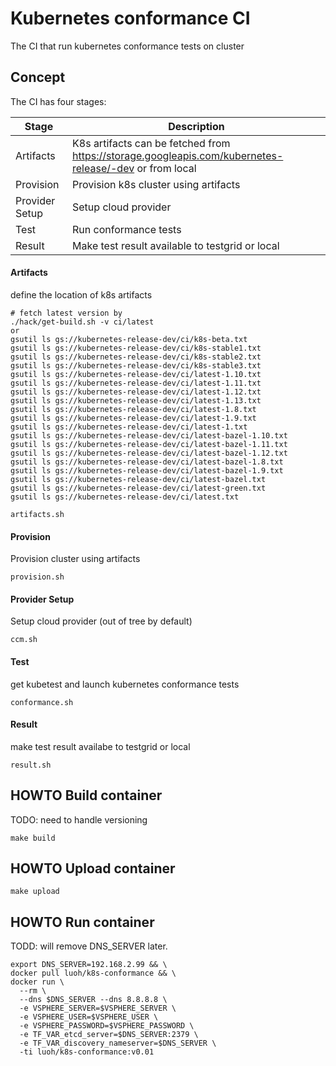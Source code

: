 # Kubernetes conformance CI 
The CI that run kubernetes conformance tests on cluster

## Concept
The CI has four stages:

| Stage  | Description |
|------|-------------|
| Artifacts | K8s artifacts can be fetched from https://storage.googleapis.com/kubernetes-release/-dev or from local |
| Provision | Provision k8s cluster using artifacts | 
| Provider Setup | Setup cloud provider |
| Test | Run conformance tests|
| Result | Make test result available to testgrid or local |

#### Artifacts
define the location of k8s artifacts
```
# fetch latest version by  
./hack/get-build.sh -v ci/latest
or
gsutil ls gs://kubernetes-release-dev/ci/k8s-beta.txt
gsutil ls gs://kubernetes-release-dev/ci/k8s-stable1.txt
gsutil ls gs://kubernetes-release-dev/ci/k8s-stable2.txt
gsutil ls gs://kubernetes-release-dev/ci/k8s-stable3.txt
gsutil ls gs://kubernetes-release-dev/ci/latest-1.10.txt
gsutil ls gs://kubernetes-release-dev/ci/latest-1.11.txt
gsutil ls gs://kubernetes-release-dev/ci/latest-1.12.txt
gsutil ls gs://kubernetes-release-dev/ci/latest-1.13.txt
gsutil ls gs://kubernetes-release-dev/ci/latest-1.8.txt
gsutil ls gs://kubernetes-release-dev/ci/latest-1.9.txt
gsutil ls gs://kubernetes-release-dev/ci/latest-1.txt
gsutil ls gs://kubernetes-release-dev/ci/latest-bazel-1.10.txt
gsutil ls gs://kubernetes-release-dev/ci/latest-bazel-1.11.txt
gsutil ls gs://kubernetes-release-dev/ci/latest-bazel-1.12.txt
gsutil ls gs://kubernetes-release-dev/ci/latest-bazel-1.8.txt
gsutil ls gs://kubernetes-release-dev/ci/latest-bazel-1.9.txt
gsutil ls gs://kubernetes-release-dev/ci/latest-bazel.txt
gsutil ls gs://kubernetes-release-dev/ci/latest-green.txt
gsutil ls gs://kubernetes-release-dev/ci/latest.txt
```

```
artifacts.sh
```

#### Provision
Provision cluster using artifacts
```
provision.sh 
```

#### Provider Setup
Setup cloud provider (out of tree by default)
```
ccm.sh 
```


#### Test
get kubetest and launch kubernetes conformance tests
```
conformance.sh
```

#### Result
make test result availabe to testgrid or local
```
result.sh
```

## HOWTO Build container
TODO: need to handle versioning
```
make build

```

## HOWTO Upload container
```
make upload
```

## HOWTO Run container
TODD: will remove DNS_SERVER later.
```
export DNS_SERVER=192.168.2.99 && \
docker pull luoh/k8s-conformance && \
docker run \
  --rm \
  --dns $DNS_SERVER --dns 8.8.8.8 \
  -e VSPHERE_SERVER=$VSPHERE_SERVER \
  -e VSPHERE_USER=$VSPHERE_USER \
  -e VSPHERE_PASSWORD=$VSPHERE_PASSWORD \
  -e TF_VAR_etcd_server=$DNS_SERVER:2379 \
  -e TF_VAR_discovery_nameserver=$DNS_SERVER \
  -ti luoh/k8s-conformance:v0.01
```





